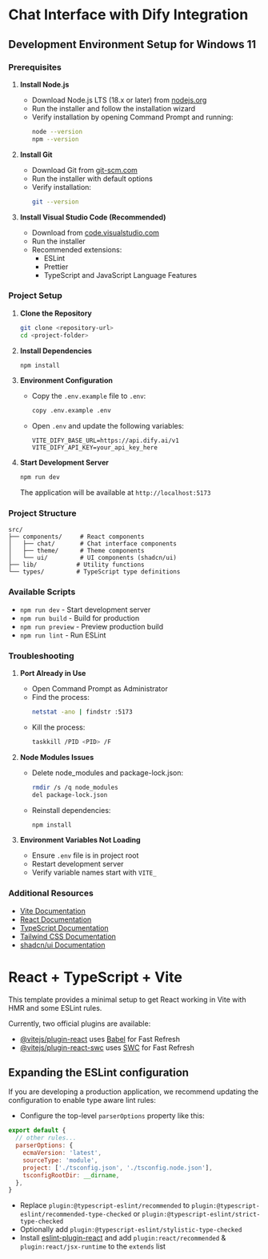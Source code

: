 # Chat Interface with Dify Integration

## Development Environment Setup for Windows 11

### Prerequisites

1. **Install Node.js**
   - Download Node.js LTS (18.x or later) from [nodejs.org](https://nodejs.org)
   - Run the installer and follow the installation wizard
   - Verify installation by opening Command Prompt and running:
     ```bash
     node --version
     npm --version
     ```

2. **Install Git**
   - Download Git from [git-scm.com](https://git-scm.com/download/win)
   - Run the installer with default options
   - Verify installation:
     ```bash
     git --version
     ```

3. **Install Visual Studio Code (Recommended)**
   - Download from [code.visualstudio.com](https://code.visualstudio.com)
   - Run the installer
   - Recommended extensions:
     - ESLint
     - Prettier
     - TypeScript and JavaScript Language Features

### Project Setup

1. **Clone the Repository**
   ```bash
   git clone <repository-url>
   cd <project-folder>
   ```

2. **Install Dependencies**
   ```bash
   npm install
   ```

3. **Environment Configuration**
   - Copy the `.env.example` file to `.env`:
     ```bash
     copy .env.example .env
     ```
   - Open `.env` and update the following variables:
     ```
     VITE_DIFY_BASE_URL=https://api.dify.ai/v1
     VITE_DIFY_API_KEY=your_api_key_here
     ```

4. **Start Development Server**
   ```bash
   npm run dev
   ```
   The application will be available at `http://localhost:5173`

### Project Structure

```
src/
├── components/     # React components
│   ├── chat/       # Chat interface components
│   ├── theme/      # Theme components
│   └── ui/         # UI components (shadcn/ui)
├── lib/           # Utility functions
└── types/         # TypeScript type definitions
```

### Available Scripts

- `npm run dev` - Start development server
- `npm run build` - Build for production
- `npm run preview` - Preview production build
- `npm run lint` - Run ESLint

### Troubleshooting

1. **Port Already in Use**
   - Open Command Prompt as Administrator
   - Find the process:
     ```bash
     netstat -ano | findstr :5173
     ```
   - Kill the process:
     ```bash
     taskkill /PID <PID> /F
     ```

2. **Node Modules Issues**
   - Delete node_modules and package-lock.json:
     ```bash
     rmdir /s /q node_modules
     del package-lock.json
     ```
   - Reinstall dependencies:
     ```bash
     npm install
     ```

3. **Environment Variables Not Loading**
   - Ensure `.env` file is in project root
   - Restart development server
   - Verify variable names start with `VITE_`

### Additional Resources

- [Vite Documentation](https://vitejs.dev/)
- [React Documentation](https://react.dev/)
- [TypeScript Documentation](https://www.typescriptlang.org/)
- [Tailwind CSS Documentation](https://tailwindcss.com/)
- [shadcn/ui Documentation](https://ui.shadcn.com/)
# React + TypeScript + Vite

This template provides a minimal setup to get React working in Vite with HMR and some ESLint rules.

Currently, two official plugins are available:

- [@vitejs/plugin-react](https://github.com/vitejs/vite-plugin-react/blob/main/packages/plugin-react/README.md) uses [Babel](https://babeljs.io/) for Fast Refresh
- [@vitejs/plugin-react-swc](https://github.com/vitejs/vite-plugin-react-swc) uses [SWC](https://swc.rs/) for Fast Refresh

## Expanding the ESLint configuration

If you are developing a production application, we recommend updating the configuration to enable type aware lint rules:

- Configure the top-level `parserOptions` property like this:

```js
export default {
  // other rules...
  parserOptions: {
    ecmaVersion: 'latest',
    sourceType: 'module',
    project: ['./tsconfig.json', './tsconfig.node.json'],
    tsconfigRootDir: __dirname,
  },
}
```

- Replace `plugin:@typescript-eslint/recommended` to `plugin:@typescript-eslint/recommended-type-checked` or `plugin:@typescript-eslint/strict-type-checked`
- Optionally add `plugin:@typescript-eslint/stylistic-type-checked`
- Install [eslint-plugin-react](https://github.com/jsx-eslint/eslint-plugin-react) and add `plugin:react/recommended` & `plugin:react/jsx-runtime` to the `extends` list
